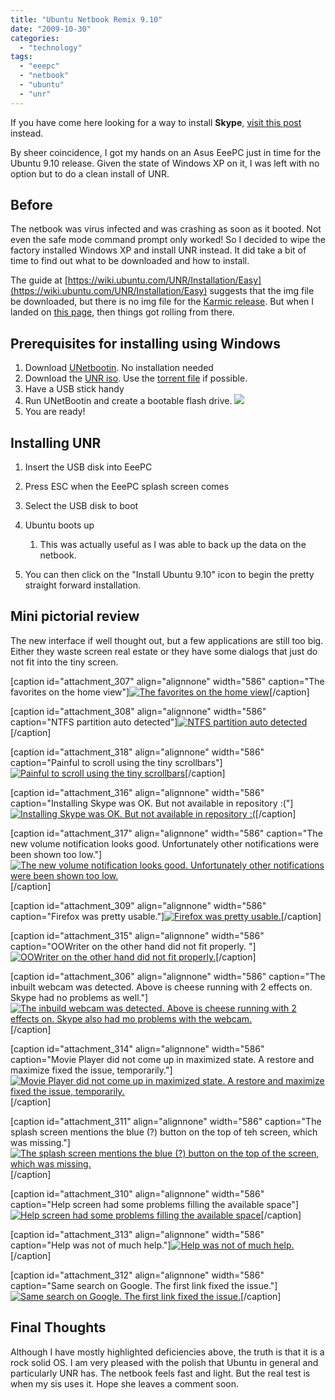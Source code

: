 ```yaml
---
title: "Ubuntu Netbook Remix 9.10"
date: "2009-10-30"
categories: 
  - "technology"
tags: 
  - "eeepc"
  - "netbook"
  - "ubuntu"
  - "unr"
---
```


If you have come here looking for a way to install **Skype**, [visit this post](https://hitesh.in/2009/installing-skype-on-eeepc-running-ubuntu-netbook-remix-9-10/) instead.

By sheer coincidence, I got my hands on an Asus EeePC just in time for the Ubuntu 9.10 release. Given the state of Windows XP on it, I was left with no option but to do a clean install of UNR.

## Before

The netbook was virus infected and was crashing as soon as it booted. Not even the safe mode command prompt only worked! So I decided to wipe the factory installed Windows XP and install UNR instead. It did take a bit of time to find out what to be downloaded and how to install.

The guide at [https://wiki.ubuntu.com/UNR/Installation/Easy](https://wiki.ubuntu.com/UNR/Installation/Easy) suggests that the img file be downloaded, but there is no img file for the [Karmic release](http://releases.ubuntu.com/releases/9.10/). But when I landed on [this page](https://help.ubuntu.com/community/Installation/FromUSBStick), then things got rolling from there.

## Prerequisites for installing using Windows

1. Download [UNetbootin](http://unetbootin.sourceforge.net/). No installation needed
2. Download the [UNR iso](http://releases.ubuntu.com/releases/9.10/ubuntu-9.10-netbook-remix-i386.iso). Use the [torrent file](http://releases.ubuntu.com/releases/9.10/ubuntu-9.10-netbook-remix-i386.iso.torrent) if possible.
3. Have a USB stick handy
4. Run UNetBootin and create a bootable flash drive. ![](images/103009_1902_UbuntuNetbo1.png)
5. You are ready!

## Installing UNR

1. Insert the USB disk into EeePC
2. Press ESC when the EeePC splash screen comes
3. Select the USB disk to boot
4. Ubuntu boots up
    
    1. This was actually useful as I was able to back up the data on the netbook.
5. You can then click on the "Install Ubuntu 9.10" icon to begin the pretty straight forward installation.

## Mini pictorial review

The new interface if well thought out, but a few applications are still too big. Either they waste screen real estate or they have some dialogs that just do not fit into the tiny screen.

\[caption id="attachment\_307" align="alignnone" width="586" caption="The favorites on the home view"\][![The favorites on the home view](images/favorites.png "Main screen")](https://hitesh.in/wp-content/uploads/2009/10/favorites.png)\[/caption\]

\[caption id="attachment\_308" align="alignnone" width="586" caption="NTFS partition auto detected"\][![NTFS partition auto detected](images/files.png "Files and Folder")](https://hitesh.in/wp-content/uploads/2009/10/files.png)\[/caption\]

\[caption id="attachment\_318" align="alignnone" width="586" caption="Painful to scroll using the tiny scrollbars"\][![Painful to scroll using the tiny scrollbars](images/System.png "System menu")](https://hitesh.in/wp-content/uploads/2009/10/System.png)\[/caption\]

\[caption id="attachment\_316" align="alignnone" width="586" caption="Installing Skype was OK. But not available in repository :("\][![Installing Skype was OK. But not available in repository :(](images/skype.png "Skype")](https://hitesh.in/wp-content/uploads/2009/10/skype.png)\[/caption\]

\[caption id="attachment\_317" align="alignnone" width="586" caption="The new volume notification looks good. Unfortunately other notifications were been shown too low."\][![The new volume notification looks good. Unfortunately other notifications were been shown too low.](images/skype-volume.png "Volume notification")](https://hitesh.in/wp-content/uploads/2009/10/skype-volume.png)\[/caption\]

\[caption id="attachment\_309" align="alignnone" width="586" caption="Firefox was pretty usable."\][![Firefox was pretty usable.](images/firefox.png "Firefox")](https://hitesh.in/wp-content/uploads/2009/10/firefox.png)\[/caption\]

\[caption id="attachment\_315" align="alignnone" width="586" caption="OOWriter on the other hand did not fit properly. "\][![OOWriter on the other hand did not fit properly. ](images/oowriter.png "OpenOffice.org Writer")](https://hitesh.in/wp-content/uploads/2009/10/oowriter.png)\[/caption\]

\[caption id="attachment\_306" align="alignnone" width="586" caption="The inbuilt webcam was detected. Above is cheese running with 2 effects on. Skype had no problems as well."\][![The inbuild webcam was detected. Above is cheese running with 2 effects on. Skype also had mo problems with the webcam.](images/cheese.png "Webcam")](https://hitesh.in/wp-content/uploads/2009/10/cheese.png)\[/caption\]

\[caption id="attachment\_314" align="alignnone" width="586" caption="Movie Player did not come up in maximized state. A restore and maximize fixed the issue, temporarily."\][![Movie Player did not come up in maximized state. A restore and maximize fixed the issue, temporarily.](images/movieplayer.png "Movie Player")](https://hitesh.in/wp-content/uploads/2009/10/movieplayer.png)\[/caption\]

\[caption id="attachment\_311" align="alignnone" width="586" caption="The splash screen mentions the blue (?) button on the top of teh screen, which was missing."\][![The splash screen mentions the blue (?) button on the top of the screen, which was missing.](images/installingkarmic19.png "Help")](https://hitesh.in/wp-content/uploads/2009/10/installingkarmic19.png)\[/caption\]

\[caption id="attachment\_310" align="alignnone" width="586" caption="Help screen had some problems filling the available space"\][![Help screen had some problems filling the available space](images/help.png "Help problems continued")](https://hitesh.in/wp-content/uploads/2009/10/help.png)\[/caption\]

\[caption id="attachment\_313" align="alignnone" width="586" caption="Help was not of much help."\][![Help was not of much help.](images/mouse-help.png "Unhelpful help")](https://hitesh.in/wp-content/uploads/2009/10/mouse-help.png)\[/caption\]

\[caption id="attachment\_312" align="alignnone" width="586" caption="Same search on Google. The first link fixed the issue."\][![Same search on Google. The first link fixed the issue.](images/mouse-google.png "Google to rescue.")](https://hitesh.in/wp-content/uploads/2009/10/mouse-google.png)\[/caption\]

## Final Thoughts

Although I have mostly highlighted deficiencies above, the truth is that it is a rock solid OS. I am very pleased with the polish that Ubuntu in general and particularly UNR has. The netbook feels fast and light. But the real test is when my sis uses it. Hope she leaves a comment soon.
